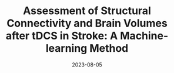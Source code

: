 ---
title: "Assessment of Structural Connectivity and Brain Volumes after tDCS in Stroke: A Machine-learning Method"
collection: publications
permalink: /publication/2009-10-01-paper-title-number-1
date: 2023-08-05
paperurl: 'https://essopenarchive.org/doi/full/10.22541/au.169294455.52265702'
---
